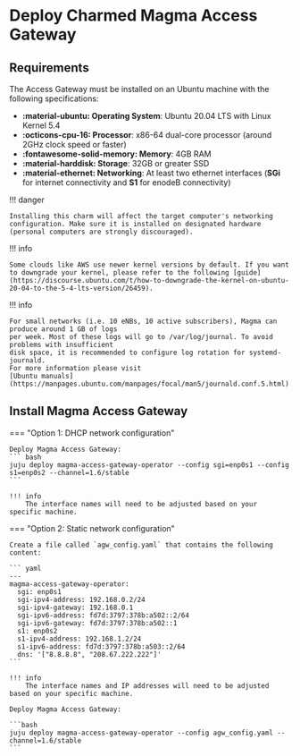 # Deploy Charmed Magma Access Gateway

## Requirements

The Access Gateway must be installed on an Ubuntu machine with the following specifications:

- **:material-ubuntu: Operating System**: Ubuntu 20.04 LTS with Linux Kernel 5.4
- **:octicons-cpu-16: Processor**: x86-64 dual-core processor (around 2GHz clock speed or faster)
- **:fontawesome-solid-memory: Memory**: 4GB RAM
- **:material-harddisk: Storage**: 32GB or greater SSD
- **:material-ethernet: Networking**: At least two ethernet interfaces (**SGi** for internet connectivity and **S1** for enodeB connectivity)


!!! danger

    Installing this charm will affect the target computer's networking configuration. Make sure it is installed on designated hardware (personal computers are strongly discouraged).

!!! info

    Some clouds like AWS use newer kernel versions by default. If you want to downgrade your kernel, please refer to the following [guide](https://discourse.ubuntu.com/t/how-to-downgrade-the-kernel-on-ubuntu-20-04-to-the-5-4-lts-version/26459).

!!! info

    For small networks (i.e. 10 eNBs, 10 active subscribers), Magma can produce around 1 GB of logs
    per week. Most of these logs will go to /var/log/journal. To avoid problems with insufficient 
    disk space, it is recommended to configure log rotation for systemd-journald. 
    For more information please visit 
    [Ubuntu manuals](https://manpages.ubuntu.com/manpages/focal/man5/journald.conf.5.html).

## Install Magma Access Gateway

=== "Option 1: DHCP network configuration"
    
    Deploy Magma Access Gateway:
    ``` bash
    juju deploy magma-access-gateway-operator --config sgi=enp0s1 --config s1=enp0s2 --channel=1.6/stable
    ```
    
    !!! info
        The interface names will need to be adjusted based on your specific machine.


=== "Option 2: Static network configuration"

    Create a file called `agw_config.yaml` that contains the following content:

    ``` yaml
    ---
    magma-access-gateway-operator:
      sgi: enp0s1
      sgi-ipv4-address: 192.168.0.2/24
      sgi-ipv4-gateway: 192.168.0.1
      sgi-ipv6-address: fd7d:3797:378b:a502::2/64
      sgi-ipv6-gateway: fd7d:3797:378b:a502::1
      s1: enp0s2
      s1-ipv4-address: 192.168.1.2/24
      s1-ipv6-address: fd7d:3797:378b:a503::2/64
      dns: '["8.8.8.8", "208.67.222.222"]'
    ```

    !!! info
        The interface names and IP addresses will need to be adjusted based on your specific machine.

    Deploy Magma Access Gateway:

    ```bash
    juju deploy magma-access-gateway-operator --config agw_config.yaml --channel=1.6/stable
    ```

